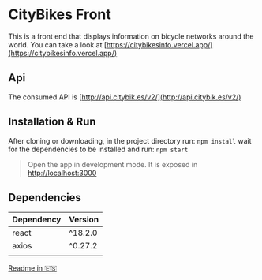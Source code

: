 # CityBikes Front
This is a front end that displays information on bicycle networks around the world.
You can take a look at [https://citybikesinfo.vercel.app/](https://citybikesinfo.vercel.app/)
## Api
The consumed API is [http://api.citybik.es/v2/](http://api.citybik.es/v2/)
## Installation & Run
After cloning or downloading, in the project directory run:
`npm install`
wait for the dependencies to be installed and run:
`npm start`
> Open the app in development mode.
> It is exposed in [http://localhost:3000](http://localhost:3000) 

## Dependencies
| Dependency | Version |
|--|--|
| react | ^18.2.0 | |
| axios | ^0.27.2 |
| | |react-router-dom|^6.4.1 | |

[Readme in 🇪🇸](https://github.com/YoanSinH/CityBikesFront/blob/main/README_es.md)